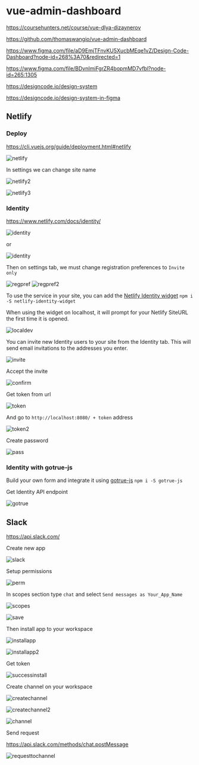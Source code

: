 # vue-admin-dashboard

https://coursehunters.net/course/vue-dlya-dizaynerov

https://github.com/thomaswangio/vue-admin-dashboard

https://www.figma.com/file/aD9EmjTFnvKU5XucbMEqe1vZ/Design-Code-Dashboard?node-id=268%3A70&redirected=1

https://www.figma.com/file/BDvnImiFgrZR4bopmMD7vfbl?node-id=265:1305

https://designcode.io/design-system

https://designcode.io/design-system-in-figma

## Netlify

### Deploy

https://cli.vuejs.org/guide/deployment.html#netlify

![netlify](https://user-images.githubusercontent.com/24504648/60040105-e5838600-96c0-11e9-8c2a-27947aacb618.png)

In settings we can change site name

![netlify2](https://user-images.githubusercontent.com/24504648/60040223-267b9a80-96c1-11e9-9c1a-cfbbfa6c82fd.png)

![netlify3](https://user-images.githubusercontent.com/24504648/60040227-28455e00-96c1-11e9-9d29-2dd948d05f7e.png)

### Identity

https://www.netlify.com/docs/identity/

![identity](https://user-images.githubusercontent.com/24504648/60041363-dce07f00-96c3-11e9-954b-122b586ca36c.png)

or

![identity](https://user-images.githubusercontent.com/24504648/60041718-bcfd8b00-96c4-11e9-9251-0d9359839eba.png)

Then on settings tab, we must change registration preferences to `Invite only`

![regpref](https://user-images.githubusercontent.com/24504648/60042048-778d8d80-96c5-11e9-84ab-56e3bfaa9bcd.png)
![regpref2](https://user-images.githubusercontent.com/24504648/60042055-79efe780-96c5-11e9-8df0-d4eed2d23472.png)

To use the service in your site, you can add the [Netlify Identity widget](https://github.com/netlify/netlify-identity-widget) `npm i -S netlify-identity-widget`

When using the widget on localhost, it will prompt for your Netlify SiteURL the first time it is opened.

![localdev](https://user-images.githubusercontent.com/24504648/60042913-87a66c80-96c7-11e9-8ec9-80a74e4fb3d5.png)

You can invite new Identity users to your site from the Identity tab. This will send email invitations to the addresses you enter.

![invite](https://user-images.githubusercontent.com/24504648/60043472-d0aaf080-96c8-11e9-8a1e-3c640556ac7d.png)

Accept the invite

![confirm](https://user-images.githubusercontent.com/24504648/60044914-203eeb80-96cc-11e9-9b02-277c9216b126.png)

Get token from url

![token](https://user-images.githubusercontent.com/24504648/60045062-7f046500-96cc-11e9-87c5-4a3a7bc2530d.png)

And go to `http://localhost:8080/ + token` address

![token2](https://user-images.githubusercontent.com/24504648/60045212-ef12eb00-96cc-11e9-8d25-45f99e4b8ca8.png)

Create password

![pass](https://user-images.githubusercontent.com/24504648/60045326-4b760a80-96cd-11e9-8425-c3a4096e6fc7.png)

### Identity with gotrue-js

Build your own form and integrate it using [gotrue-js](https://github.com/netlify/gotrue-js) `npm i -S gotrue-js`

Get Identity API endpoint

![gotrue](https://user-images.githubusercontent.com/24504648/60048351-9f382200-96d4-11e9-9546-b2b43387c1c0.png)

## Slack

https://api.slack.com/

Create new app

![slack](https://user-images.githubusercontent.com/24504648/60206619-b6098080-985c-11e9-9bd9-737e4d8db2dd.png)

Setup permissions

![perm](https://user-images.githubusercontent.com/24504648/60206215-ac334d80-985b-11e9-9e0b-7a33eb51832e.png)

In scopes section type `chat` and select `Send messages as Your_App_Name`

![scopes](https://user-images.githubusercontent.com/24504648/60206330-f3b9d980-985b-11e9-8954-509d1830a9cb.png)

![save](https://user-images.githubusercontent.com/24504648/60206472-4d220880-985c-11e9-92ff-425c10636cfb.png)

Then install app to your workspace

![installapp](https://user-images.githubusercontent.com/24504648/60206919-6c6d6580-985d-11e9-97fb-e5170e2181d8.png)

![installapp2](https://user-images.githubusercontent.com/24504648/60206922-6f685600-985d-11e9-836d-5176143114d2.png)

Get token

![successinstall](https://user-images.githubusercontent.com/24504648/60207041-bb1aff80-985d-11e9-81de-56333b12f1cf.png)

Create channel on your workspace

![createchannel](https://user-images.githubusercontent.com/24504648/60208362-cae81300-9860-11e9-9867-dade6b052205.png)

![createchannel2](https://user-images.githubusercontent.com/24504648/60208366-ccb1d680-9860-11e9-979c-8b4032712183.png)

![channel](https://user-images.githubusercontent.com/24504648/60209221-db998880-9862-11e9-9e72-15ac4ae9fb04.png)

Send request

https://api.slack.com/methods/chat.postMessage

![requesttochannel](https://user-images.githubusercontent.com/24504648/60210210-05ec4580-9865-11e9-94fb-1a0663908d29.png)
